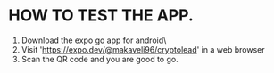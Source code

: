 # HOW TO TEST THE APP.
1. Download the expo go app for android\
2. Visit 'https://expo.dev/@makaveli96/cryptolead' in a web browser
3. Scan the QR code and you are good to go.
